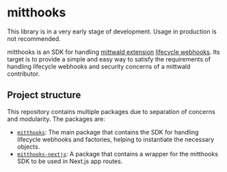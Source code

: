 # mitthooks

This library is in a very early stage of development. Usage in production is not recommended.

mitthooks is an SDK for handling [mittwald extension](https://developer.mittwald.de/docs/v2/contribution/) [lifecycle webhooks](https://developer.mittwald.de/docs/v2/contribution/overview/concepts/lifecycle-webhooks/).
Its target is to provide a simple and easy way to satisfy the requirements of handling lifecycle webhooks and security concerns of a mittwald contributor.

## Project structure

This repository contains multiple packages due to separation of concerns and modularity. The packages are:

- [`mitthooks`](./packages/mitthooks/README.md): The main package that contains the SDK for handling lifecycle webhooks and factories, helping to instantiate the necessary objects.
- [`mitthooks-nextjs`](./packages/mitthooks-next/README.md): A package that contains a wrapper for the mitthooks SDK to be used in Next.js app routes.
